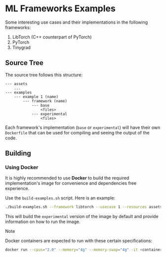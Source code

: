 # ML Frameworks Examples 

Some interesting use cases and their implementations in the following frameworks:

1. LibTorch (C++ counterpart of PyTorch)
2. PyTorch 
3. Tinygrad

## Source Tree 

The source tree follows this structure:

```text 
--- assets
    ...
--- examples 
    --- example 1 (name) 
        --- framework (name)
            --- base
                <files>
            --- experimental 
                <files>
```

Each framework's implementation (`base` or `experimental`) will have their own `Dockerfile` that can be used for compiling and seeing the output of the code.

## Building

### Using Docker 

It is highly recommended to use **Docker** to build the required implementation's image for convenience and dependencies free experience.

Use the `build-examples.sh` script. Here is an example:

```bash 
./build-examples.sh --framework libtorch --usecase 1 --resources assets/
```

This will build the `experimental` version of the image by default and provide information on how to run the image.

> [!NOTE]
> 
> Docker containers are expected to run with these certain specifications:
> 
> ```bash 
> docker run --cpus="2.0" --memory="4g" --memory-swap="4g" -it <container-id>
> ```
> 
